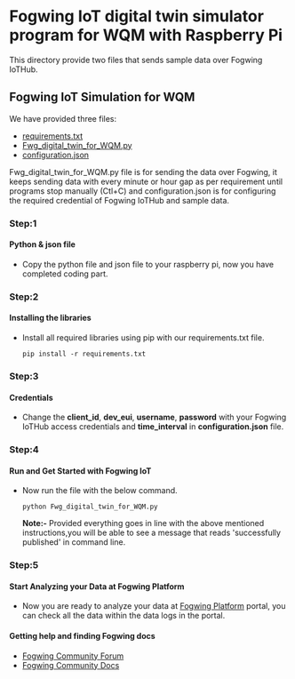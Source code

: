 # Fogwing IoT digital twin  simulator program for WQM with Raspberry Pi
This directory provide two files that sends sample data over Fogwing IoTHub.

## Fogwing IoT Simulation for WQM
We have provided three files:
* [requirements.txt](https://github.com/factana/fogwing-digital-twin-for-wqm/blob/master/requirements.txt)
* [Fwg_digital_twin_for_WQM.py](https://github.com/factana/fogwing-digital-twin-for-wqm/blob/master/Fwg_digital_twin_for_WQM.py)
* [configuration.json](https://github.com/factana/fogwing-digital-twin-for-wqm/blob/master/configuration.json)

Fwg_digital_twin_for_WQM.py file is for sending the data over Fogwing, 
it keeps sending data with every minute or hour gap as per requirement 
until programs stop manually (Ctl+C) 
and configuration.json is for configuring the required credential of
Fogwing IoTHub and sample data.
 
 ### Step:1
 #### Python & json file
 * Copy the python file and json file to your raspberry pi, now you have completed coding part.
 
 ### Step:2
 #### Installing the libraries
 * Install all required libraries using pip with our requirements.txt file.
    ```
    pip install -r requirements.txt
    ```
 
 ### Step:3
 #### Credentials 
 * Change the **client_id**, **dev_eui**, **username**, **password** with
   your Fogwing IoTHub access credentials and **time_interval** in **configuration.json** file.
   
 ### Step:4
 #### Run and Get Started with Fogwing IoT
 * Now run the file with the below command.
    ```
    python Fwg_digital_twin_for_WQM.py
    ```
    **Note:-** Provided everything goes in line with the above mentioned
               instructions,you will be able to see a message that reads 
               'successfully published' in command line.
               
 ### Step:5
 #### Start Analyzing your Data at Fogwing Platform
 * Now you are ready to analyze your data at [Fogwing Platform](https://community.fogwing.net/) portal,
   you can check all the data within the data logs in the portal.
 
 #### Getting help and finding Fogwing docs
 * [Fogwing Community Forum]()
 * [Fogwing Community Docs](https://docs.fogwing.io)
